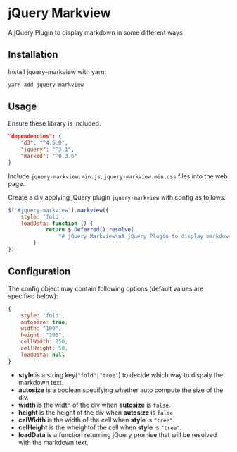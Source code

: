 # jQuery Markview

A jQuery Plugin to display markdown in some different ways

## Installation

Install jquery-markview with yarn:

``` bash
yarn add jquery-markview
```

## Usage

Ensure these library is included.

``` json
"dependencies": {
    "d3": "^4.5.0",
    "jquery": "^3.1",
    "marked": "^0.3.6"
}
```

Include `jquery-markview.min.js`, `jquery-markview.min.css` files into the web page.

Create a div applying jQuery plugin `jquery-markview` with config as follows:

``` javascript
$('#jquery-markview').markview({
    style: 'fold',
    loadData: function () {
            return $.Deferred().resolve(
                "# jQuery Markview\nA jQuery Plugin to display markdown in some different ways");
        }
})
```

## Configuration

The config object may contain following options (default values are specified below):

``` javascript
{
    style: 'fold',
    autosize: true,
    width: "100",
    height: "100",
    cellWidth: 250,
    cellHeight: 50,
    loadData: null
}
```
+ **style** is a string key(`"fold"|"tree"`) to decide which way to dispaly the markdown text.
+ **autosize** is a boolean specifying whether auto compute the size of the div.
+ **width** is the width of the div when **autosize** is `false`.
+ **height** is the height of the div when **autosize** is `false`.
+ **celWidth** is the width of the cell when **style** is `"tree"`.
+ **celHeight** is the wheightof the cell when **style** is `"tree"`.
+ **loadData** is a function returning jQuery promise that will be resolved with the markdown text.

